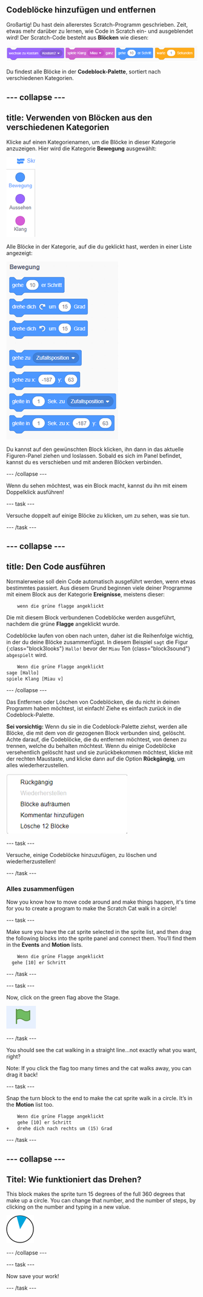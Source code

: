 ## Codeblöcke hinzufügen und entfernen

Großartig! Du hast dein allererstes Scratch-Programm geschrieben. Zeit, etwas mehr darüber zu lernen, wie Code in Scratch ein- und ausgeblendet wird! Der Scratch-Code besteht aus **Blöcken** wie diesen:

![](images/code1.png)

Du findest alle Blöcke in der **Codeblock-Palette**, sortiert nach verschiedenen Kategorien.

## \--- collapse \---

## title: Verwenden von Blöcken aus den verschiedenen Kategorien

Klicke auf einen Kategorienamen, um die Blöcke in dieser Kategorie anzuzeigen. Hier wird die Kategorie **Bewegung** ausgewählt:

![](images/code2a.png)

Alle Blöcke in der Kategorie, auf die du geklickt hast, werden in einer Liste angezeigt:

![](images/code2b.png)

Du kannst auf den gewünschten Block klicken, ihn dann in das aktuelle Figuren-Panel ziehen und loslassen. Sobald es sich im Panel befindet, kannst du es verschieben und mit anderen Blöcken verbinden.

\--- /collapse \---

Wenn du sehen möchtest, was ein Block macht, kannst du ihn mit einem Doppelklick ausführen!

\--- task \---

Versuche doppelt auf einige Blöcke zu klicken, um zu sehen, was sie tun.

\--- /task \---

## \--- collapse \---

## title: Den Code ausführen

Normalerweise soll dein Code automatisch ausgeführt werden, wenn etwas bestimmtes passiert. Aus diesem Grund beginnen viele deiner Programme mit einem Block aus der Kategorie **Ereignisse**, meistens dieser:

```blocks3
    wenn die grüne flagge angeklickt
```

Die mit diesem Block verbundenen Codeblöcke werden ausgeführt, nachdem die grüne **Flagge** angeklickt wurde.

Codeblöcke laufen von oben nach unten, daher ist die Reihenfolge wichtig, in der du deine Blöcke zusammenfügst. In diesem Beispiel `sagt` die Figur {:class="block3looks"} `Hallo!` bevor der `Miau` Ton {class="block3sound"} `abgespielt` wird.

```blocks3
    Wenn die grüne Flagge angeklickt
sage [Hallo]
spiele Klang [Miau v]
```

\--- /collapse \---

Das Entfernen oder Löschen von Codeblöcken, die du nicht in deinen Programm haben möchtest, ist einfach! Ziehe es einfach zurück in die Codeblock-Palette.

**Sei vorsichtig:** Wenn du sie in die Codeblock-Palette ziehst, werden alle Blöcke, die mit dem von dir gezogenen Block verbunden sind, gelöscht. Achte darauf, die Codeblöcke, die du entfernen möchtest, von denen zu trennen, welche du behalten möchtest. Wenn du einige Codeblöcke versehentlich gelöscht hast und sie zurückbekommen möchtest, klicke mit der rechten Maustaste, und klicke dann auf die Option **Rückgängig**, um alles wiederherzustellen.

![](images/code6.png)

\--- task \---

Versuche, einige Codeblöcke hinzuzufügen, zu löschen und wiederherzustellen!

\--- /task \---

### Alles zusammenfügen

Now you know how to move code around and make things happen, it's time for you to create a program to make the Scratch Cat walk in a circle!

\--- task \---

Make sure you have the cat sprite selected in the sprite list, and then drag the following blocks into the sprite panel and connect them. You’ll find them in the **Events** and **Motion** lists.

```blocks3
    Wenn die grüne Flagge angeklickt
  gehe [10] er Schritt
```

\--- /task \---

\--- task \---

Now, click on the green flag above the Stage.

![](images/code7.png)

\--- /task \---

You should see the cat walking in a straight line...not exactly what you want, right?

Note: If you click the flag too many times and the cat walks away, you can drag it back!

\--- task \---

Snap the turn block to the end to make the cat sprite walk in a circle. It’s in the **Motion** list too.

```blocks3
    Wenn die grüne Flagge angeklickt
    gehe [10] er Schritt
+   drehe dich nach rechts um (15) Grad
```

\--- /task \---

## \--- collapse \---

## Titel: Wie funktioniert das Drehen?

This block makes the sprite turn 15 degrees of the full 360 degrees that make up a circle. You can change that number, and the number of steps, by clicking on the number and typing in a new value.

![](images/code9.png)

\--- /collapse \---

\--- task \---

Now save your work!

\--- /task \---